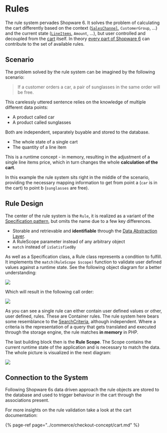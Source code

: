 # Rules

The rule system pervades Shopware 6. It solves the problem of calculating the cart differently based on the context \([`SalesChannel`](sales-channels.md), `CustomerGroup`, ...\) and the current state \([`LineItems`](cart.md#line-items), `Amount`, ...\), but user controlled and decoupled from the [cart](cart.md) itself. In theory [every part of Shopware 6](rules-reference.md) can contribute to the set of available rules.

## Scenario

The problem solved by the rule system can be imagined by the following scenario:

> If a customer orders a car, a pair of sunglasses in the same order will be free.

This carelessly uttered sentence relies on the knowledge of multiple different data points:

* A product called car
* A product called sunglasses

Both are independent, separately buyable and stored to the database.

* The whole state of a single cart
* The quantity of a line item

This is a runtime concept - in memory, resulting in the adjustment of a single line items price, which in turn changes the whole **calculation of the cart**.

In this example the rule system sits right in the middle of the scenario, providing the necessary mapping information to get from point a \(`car` is in the cart\) to point b \(`sunglasses` are free\).

## Rule Design

The center of the rule system is the `Rule`, it is realized as a variant of the [Specification pattern](https://en.wikipedia.org/wiki/Specification_pattern), but omits the name due to a few key differences.

* Storable and retrievable and **identifiable** through the [Data Abstraction Layer](../../guides/plugins/plugins/framework/data-handling/).
* A RuleScope parameter instead of any arbitrary object
* `match` instead of `isSatisfiedBy`

As well as a Specification class, a Rule class represents a condition to fulfill. It implements the `match(RuleScope $scope)` function to validate user defined values against a runtime state. See the following object diagram for a better understanding:

![](../../.gitbook/assets/rule-objects.png)

Which will result in the following call order:

![](../../.gitbook/assets/rule-sequence.png)

As you can see a single rule can either contain user defined values or other, user defined, rules. These are Container rules. The rule system here bears some resemblance to the [SearchCriteria](reading-data.md#Filtering), although independent. Where a criteria is the representation of a query that gets translated and executed through the storage engine, the rule matches **in memory** in PHP.

The last building block then is the **Rule Scope**. The Scope contains the current runtime state of the application and is necessary to match the data. The whole picture is visualized in the next diagram:

![](../../.gitbook/assets/rule-classes.png)

## Connection to the System

Following Shopware 6s data driven approach the rule objects are stored to the database and used to trigger behaviour in the cart through the associations present.

For more insights on the rule validation take a look at the cart documentation:

{% page-ref page="../commerce/checkout-concept/cart.md" %}


